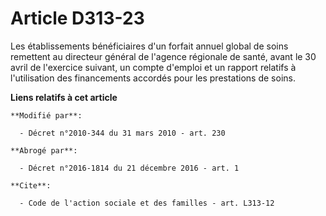 # Article D313-23

Les établissements bénéficiaires d'un forfait annuel global de soins remettent au directeur général de l'agence régionale de
santé, avant le 30 avril de l'exercice suivant, un compte d'emploi et un rapport relatifs à l'utilisation des financements
accordés pour les prestations de soins.

**Liens relatifs à cet article**

	**Modifié par**:

	  - Décret n°2010-344 du 31 mars 2010 - art. 230

	**Abrogé par**:

	  - Décret n°2016-1814 du 21 décembre 2016 - art. 1

	**Cite**:

	  - Code de l'action sociale et des familles - art. L313-12
